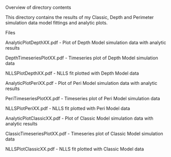 Overview of directory contents


This directory contains the results of my Classic, Depth and Perimeter simulation data model fittings and analytic plots.


Files


AnalyticPlotDepthXX.pdf - Plot of Depth Model simulation data with analytic results

DepthTimeseriesPlotXX.pdf - Timeseries plot of Depth Model simulation data

NLLSPlotDepthXX.pdf - NLLS fit plotted with Depth Model data

AnalyticPlotPeriXX.pdf - Plot of Peri Model simulation data with analytic results

PeriTimeseriesPlotXX.pdf - Timeseries plot of Peri Model simulation data

NLLSPlotPeriXX.pdf - NLLS fit plotted with Peri Model data

AnalyticPlotClassicXX.pdf - Plot of Classic Model simulation data with analytic results

ClassicTimeseriesPlotXX.pdf - Timeseries plot of Classic Model simulation data

NLLSPlotClassicXX.pdf - NLLS fit plotted with Classic Model data


 